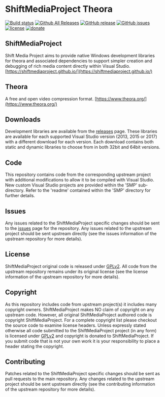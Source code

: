 ShiftMediaProject Theora
=============
[![Build status](https://ci.appveyor.com/api/projects/status/bdd3c3nsl9t37spn?svg=true)](https://ci.appveyor.com/project/Sibras/theora)
[![Github All Releases](https://img.shields.io/github/downloads/ShiftMediaProject/theora/total.svg)](https://github.com/ShiftMediaProject/theora/releases)
[![GitHub release](https://img.shields.io/github/release/ShiftMediaProject/theora.svg)](https://github.com/ShiftMediaProject/theora/releases/latest)
[![GitHub issues](https://img.shields.io/github/issues/ShiftMediaProject/theora.svg)](https://github.com/ShiftMediaProject/theora/issues)
[![license](https://img.shields.io/github/license/ShiftMediaProject/theora.svg)](https://github.com/ShiftMediaProject/theora)
[![donate](https://img.shields.io/badge/donate-link-brightgreen.svg)](https://shiftmediaproject.github.io/8-donate/)
## ShiftMediaProject

Shift Media Project aims to provide native Windows development libraries for theora and associated dependencies to support simpler creation and debugging of rich media content directly within Visual Studio. [https://shiftmediaproject.github.io/](https://shiftmediaproject.github.io/)

## Theora

A free and open video compression format. [https://www.theora.org/](https://www.theora.org/)

## Downloads

Development libraries are available from the [releases](https://github.com/ShiftMediaProject/theora/releases) page. These libraries are available for each supported Visual Studio version (2013, 2015 or 2017) with a different download for each version. Each download contains both static and dynamic libraries to choose from in both 32bit and 64bit versions.

## Code

This repository contains code from the corresponding upstream project with additional modifications to allow it to be compiled with Visual Studio. New custom Visual Studio projects are provided within the 'SMP' sub-directory. Refer to the 'readme' contained within the 'SMP' directory for further details.

## Issues

Any issues related to the ShiftMediaProject specific changes should be sent to the [issues](https://github.com/ShiftMediaProject/theora/issues) page for the repository. Any issues related to the upstream project should be sent upstream directly (see the issues information of the upstream repository for more details).

## License

ShiftMediaProject original code is released under [GPLv2](https://www.gnu.org/licenses/gpl-2.0.html). All code from the upstream repository remains under its original license (see the license information of the upstream repository for more details).

## Copyright

As this repository includes code from upstream project(s) it includes many copyright owners. ShiftMediaProject makes NO claim of copyright on any upstream code. However, all original ShiftMediaProject authored code is copyright ShiftMediaProject. For a complete copyright list please checkout the source code to examine license headers. Unless expressly stated otherwise all code submitted to the ShiftMediaProject project (in any form) is licensed under [GPLv2](https://www.gnu.org/licenses/gpl-2.0.html) and copyright is donated to ShiftMediaProject. If you submit code that is not your own work it is your responsibility to place a header stating the copyright.

## Contributing

Patches related to the ShiftMediaProject specific changes should be sent as pull requests to the main repository. Any changes related to the upstream project should be sent upstream directly (see the contributing information of the upstream repository for more details).